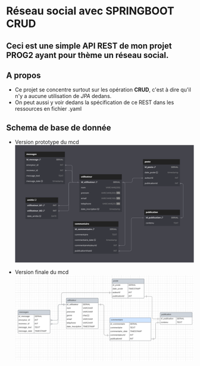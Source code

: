 # Réseau social avec SPRINGBOOT CRUD
Ceci est une simple **API REST** de mon projet PROG2 ayant pour thème un réseau social.
---
## A propos
- Ce projet se concentre surtout sur les opération **CRUD**, c'est à dire qu'il n'y a aucune utilisation de *JPA* dedans.
- On peut aussi y voir dedans la spécification de ce REST dans les ressources en fichier .yaml

## Schema de base de donnée
- Version prototype du mcd
![Version1_MCD](src/main/resources/mcd/mcd-v1.png)

- Version finale du mcd
![Version2_MCD](src/main/resources/mcd/Mcd_v2.png)